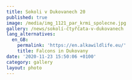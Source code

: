 ```yaml
---
title: Sokoli v Dukovanech 20
published: true
image: /media/img_1121_par_krmi_spolecne.jpg
gallery: /news/sokolí-čtyřčata-v-dukovanech
lang_alternatives:
  en_GB:
    permalink: 'https://en.alkawildlife.eu/'
    title: Falcons in Dukovany
date: '2020-11-23 15:50:06 +0100'
category: gallery
layout: photo
---
```


